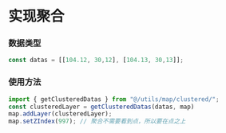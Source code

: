 # 实现聚合

### 数据类型
```js
const datas = [[104.12, 30,12], [104.13, 30,13]];
```

### 使用方法

```js
import { getClusteredDatas } from "@/utils/map/clustered/";
const clusteredLayer = getClusteredDatas(datas, map)
map.addLayer(clusteredLayer);
map.setZIndex(997); // 聚合不需要看到点，所以要在点之上
```